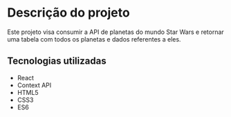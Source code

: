 # Descrição do projeto
Este projeto visa consumir a API de planetas do mundo Star Wars e retornar uma tabela com todos os planetas e dados referentes a eles.

## Tecnologias utilizadas
- React
- Context API
- HTML5
- CSS3
- ES6
